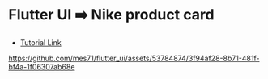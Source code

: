 # Flutter UI ➡️ Nike product card

- [Tutorial Link](https://docs.flutter.dev/get-started/codelab)





https://github.com/mes71/flutter_ui/assets/53784874/3f94af28-8b71-481f-bf4a-1f06307ab68e

